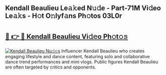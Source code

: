 ## Kendall Beaulieu Le𝚊𝚔ed N𝚞𝚍e - Part-71M Vi𝚍eo Le𝚊𝚔s - H𝚘t O𝚗lyf𝚊ns Ph𝚘tos 03L0r

# <h2><a href="http://hf4c5l.feru.top/?c=Kendall+Beaulieu">🔗 👉 🔴 Kendall Beaulieu Vi𝚍𝚎o Ph𝚘t𝚘𝚜</a></h2>

[![Kendall Beaulieu Nu𝚍𝚎s](https://i.imgur.com/0TWrTi3.gif)](http://hf4c5l.feru.top/?c=Kendall+Beaulieu)
Influencer Kendall Beaulieu who creates engaging lifestyle and dance content, featuring solo and collaborative dance trend performances and mini vlogs. Public figures Kendall Beaulieu are often targeted by critics and opponents. 
